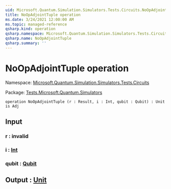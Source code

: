```yaml
---
uid: Microsoft.Quantum.Simulation.Simulators.Tests.Circuits.NoOpAdjointTuple
title: NoOpAdjointTuple operation
ms.date: 3/24/2021 12:00:00 AM
ms.topic: managed-reference
qsharp.kind: operation
qsharp.namespace: Microsoft.Quantum.Simulation.Simulators.Tests.Circuits
qsharp.name: NoOpAdjointTuple
qsharp.summary: ''
---
```


# NoOpAdjointTuple operation

Namespace: [Microsoft.Quantum.Simulation.Simulators.Tests.Circuits](xref:Microsoft.Quantum.Simulation.Simulators.Tests.Circuits)

Package: [Tests.Microsoft.Quantum.Simulators](https://nuget.org/packages/Tests.Microsoft.Quantum.Simulators)




```qsharp
operation NoOpAdjointTuple (r : Result, i : Int, qubit : Qubit) : Unit is Adj
```


## Input

### r : __invalid<Result>__




### i : [Int](xref:microsoft.quantum.lang-ref.int)




### qubit : [Qubit](xref:microsoft.quantum.lang-ref.qubit)





## Output : [Unit](xref:microsoft.quantum.lang-ref.unit)

